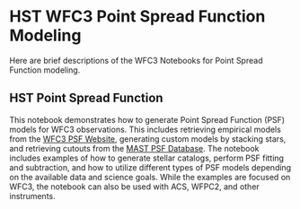 # HST WFC3 Point Spread Function Modeling
Here are brief descriptions of the WFC3 Notebooks for Point Spread Function modeling.

## HST Point Spread Function
This notebook demonstrates how to generate Point Spread Function (PSF) 
models for WFC3 observations. This includes retrieving empirical models 
from the [WFC3 PSF Website](https://www.stsci.edu/hst/instrumentation/wfc3/data-analysis/psf), generating custom models by stacking stars, 
and retrieving cutouts from the [MAST PSF Database](https://www.stsci.edu/hst/instrumentation/wfc3/data-analysis/psf/psf-search). The notebook 
includes examples of how to generate stellar catalogs, perform PSF fitting 
and subtraction, and how to utilize different types of PSF models depending 
on the available data and science goals. While the examples are focused 
on WFC3, the notebook can also be used with ACS, WFPC2, and other instruments.